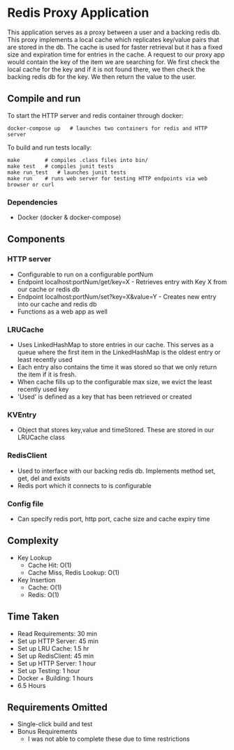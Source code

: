 # Redis Proxy Application

This application serves as a proxy between a user and a backing redis db. This proxy implements a local cache which replicates key/value pairs that are stored in the db. The cache is used for faster retrieval but it has a fixed size and expiration time for entries in the cache. A request to our proxy app would contain the key of the item we are searching for. We first check the local cache for the key and if it is not found there, we then check the backing redis db for the key. We then return the value to the user.

## Compile and run
To start the HTTP server and redis container through docker:
```
docker-compose up   # launches two containers for redis and HTTP server
```

To build and run tests locally:
```
make		# compiles .class files into bin/
make test	# compiles junit tests
make run_test	# launches junit tests
make run	# runs web server for testing HTTP endpoints via web browser or curl
```

### Dependencies
- Docker (docker & docker-compose)

## Components
 ### HTTP server
  - Configurable to run on a configurable portNum
  - Endpoint localhost:portNum/get/key=X  -  Retrieves entry with Key X from our cache or redis db
  - Endpoint localhost:portNum/set?key=X&value=Y  -  Creates new entry into our cache and redis db
  - Functions as a web app as well

 ### LRUCache
  - Uses LinkedHashMap to store entries in our cache. This serves as a queue where the first item in the LinkedHashMap is the oldest entry or least recently used
  - Each entry also contains the time it was stored so that we only return the item if it is fresh.
  - When cache fills up to the configurable max size, we evict the least recently used key
  - 'Used' is defined as a key that has been retrieved or created

 ### KVEntry
  - Object that stores key,value and timeStored. These are stored in our LRUCache<LinkedHashMap> class
  
 ### RedisClient
  - Used to interface with our backing redis db. Implements method set, get, del and exists
  - Redis port which it connects to is configurable
 
 ### Config file
  - Can specify redis port, http port, cache size and cache expiry time
 
## Complexity
 - Key Lookup
   - Cache Hit: O(1)
   - Cache Miss, Redis Lookup: O(1)
 - Key Insertion
   - Cache: O(1)
   - Redis: O(1)

## Time Taken
 - Read Requirements: 30 min
 - Set up HTTP Server: 45 min
 - Set up LRU Cache: 1.5 hr
 - Set up RedisClient: 45 min
 - Set up HTTP Server: 1 hour
 - Set up Testing: 1 hour
 - Docker + Building: 1 hours
 - 6.5 Hours

## Requirements Omitted
 - Single-click build and test
 - Bonus Requirements
   - I was not able to complete these due to time restrictions
